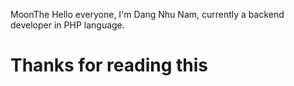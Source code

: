  MoonThe
 Hello everyone, I'm Dang Nhu Nam, currently a backend developer in PHP language.
# Thanks for reading this

